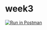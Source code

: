 # week3

[![Run in Postman](https://run.pstmn.io/button.svg)](https://app.getpostman.com/run-collection/32efed9f9174546e5917)
